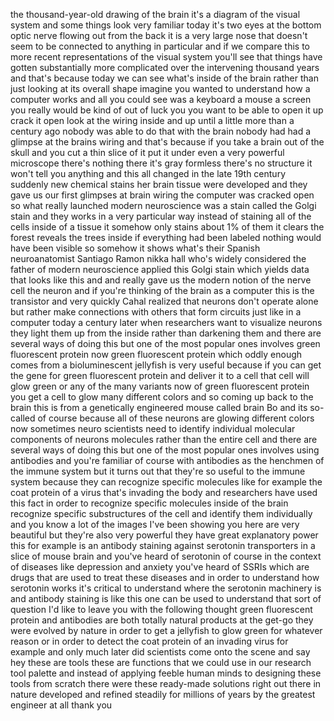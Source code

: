 
the thousand-year-old drawing of the
brain it&#39;s a diagram of the visual
system and some things look very
familiar today it&#39;s two eyes at the
bottom optic nerve flowing out from the
back it is a very large nose that
doesn&#39;t seem to be connected to anything
in particular and if we compare this to
more recent representations of the
visual system you&#39;ll see that things
have gotten substantially more
complicated over the intervening
thousand years and that&#39;s because today
we can see what&#39;s inside of the brain
rather than just looking at its overall
shape imagine you wanted to understand
how a computer works and all you could
see was a keyboard a mouse a screen you
really would be kind of out of luck you
you want to be able to open it up crack
it open look at the wiring inside and up
until a little more than a century ago
nobody was able to do that with the
brain nobody had had a glimpse at the
brains wiring and that&#39;s because if you
take a brain out of the skull and you
cut a thin slice of it put it under even
a very powerful microscope there&#39;s
nothing there it&#39;s gray formless there&#39;s
no structure it won&#39;t tell you anything
and this all changed in the late 19th
century suddenly new chemical stains her
brain tissue were developed and they
gave us our first glimpses at brain
wiring the computer was cracked open so
what really launched modern neuroscience
was a stain called the Golgi stain and
they works in a very particular way
instead of staining all of the cells
inside of a tissue it somehow only
stains about 1% of them it clears the
forest reveals the trees inside if
everything had been labeled nothing
would have been visible so somehow it
shows what&#39;s their Spanish
neuroanatomist Santiago Ramon nikka hall
who&#39;s widely considered the father of
modern neuroscience applied this Golgi
stain which yields data that looks like
this and and really gave us the modern
notion of the nerve cell the neuron and
if you&#39;re thinking of the brain as a
computer this is the transistor and very
quickly Cahal realized that neurons
don&#39;t operate alone but rather make
connections with others that form
circuits just like in a computer today a
century later when researchers want to
visualize neurons
they light them up from the inside
rather than darkening them and there are
several ways of doing this but one of
the most popular ones involves green
fluorescent protein now green
fluorescent protein which oddly enough
comes from a bioluminescent jellyfish is
very useful because if you can get the
gene for green fluorescent protein and
deliver it to a cell that cell will glow
green or any of the many variants now of
green fluorescent protein you get a cell
to glow many different colors and so
coming up back to the brain this is from
a genetically engineered mouse called
brain Bo and its so-called of course
because all of these neurons are glowing
different colors now sometimes neuro
scientists need to identify individual
molecular components of neurons
molecules rather than the entire cell
and there are several ways of doing this
but one of the most popular ones
involves using antibodies and you&#39;re
familiar of course with antibodies as
the henchmen of the immune system but it
turns out that they&#39;re so useful to the
immune system because they can recognize
specific molecules like for example the
coat protein of a virus that&#39;s invading
the body and researchers have used this
fact in order to recognize specific
molecules inside of the brain recognize
specific substructures of the cell and
identify them individually and you know
a lot of the images I&#39;ve been showing
you here are very beautiful but they&#39;re
also very powerful they have great
explanatory power this for example is an
antibody staining against serotonin
transporters in a slice of mouse brain
and you&#39;ve heard of serotonin of course
in the context of diseases like
depression and anxiety you&#39;ve heard of
SSRIs which are drugs that are used to
treat these diseases and in order to
understand how serotonin works it&#39;s
critical to understand where the
serotonin machinery is and antibody
staining is like this one can be used to
understand that sort of question I&#39;d
like to leave you with the following
thought green fluorescent protein and
antibodies are both totally natural
products at the get-go they were evolved
by nature in order to get a jellyfish to
glow green for whatever reason or in
order to detect the coat protein of an
invading virus for example and only much
later did scientists come onto the scene
and say hey these are tools these are
functions that we could use in our
research tool palette and instead of
applying feeble human minds to designing
these tools from scratch there were
these ready-made solutions right out
there in nature developed and refined
steadily for millions of years by the
greatest engineer at all thank you
